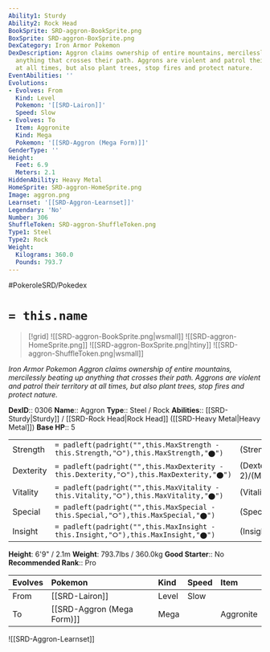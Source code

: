 ```yaml
---
Ability1: Sturdy
Ability2: Rock Head
BookSprite: SRD-aggron-BookSprite.png
BoxSprite: SRD-aggron-BoxSprite.png
DexCategory: Iron Armor Pokemon
DexDescription: Aggron claims ownership of entire mountains, mercilessly beating up
  anything that crosses their path. Aggrons are violent and patrol their territory
  at all times, but also plant trees, stop fires and protect nature.
EventAbilities: ''
Evolutions:
- Evolves: From
  Kind: Level
  Pokemon: '[[SRD-Lairon]]'
  Speed: Slow
- Evolves: To
  Item: Aggronite
  Kind: Mega
  Pokemon: '[[SRD-Aggron (Mega Form)]]'
GenderType: ''
Height:
  Feet: 6.9
  Meters: 2.1
HiddenAbility: Heavy Metal
HomeSprite: SRD-aggron-HomeSprite.png
Image: aggron.png
Learnset: '[[SRD-Aggron-Learnset]]'
Legendary: 'No'
Number: 306
ShuffleToken: SRD-aggron-ShuffleToken.png
Type1: Steel
Type2: Rock
Weight:
  Kilograms: 360.0
  Pounds: 793.7
---
```


#PokeroleSRD/Pokedex

# `= this.name`

> [!grid]
> ![[SRD-aggron-BookSprite.png|wsmall]]
> ![[SRD-aggron-HomeSprite.png]]
> ![[SRD-aggron-BoxSprite.png|htiny]]
> ![[SRD-aggron-ShuffleToken.png|wsmall]]


*Iron Armor Pokemon*
*Aggron claims ownership of entire mountains, mercilessly beating up anything that crosses their path. Aggrons are violent and patrol their territory at all times, but also plant trees, stop fires and protect nature.*

**DexID**:: 0306
**Name**:: Aggron
**Type**:: Steel / Rock
**Abilities**:: [[SRD-Sturdy|Sturdy]] / [[SRD-Rock Head|Rock Head]] ([[SRD-Heavy Metal|Heavy Metal]])
**Base HP**:: 5

|           |                                                                                        |                                          |
| --------- | -------------------------------------------------------------------------------------- | ---------------------------------------- |
| Strength  | `= padleft(padright("",this.MaxStrength - this.Strength,"⭘"),this.MaxStrength,"⬤")`    | (Strength::3)/(MaxStrength::6)   |
| Dexterity | `= padleft(padright("",this.MaxDexterity - this.Dexterity,"⭘"),this.MaxDexterity,"⬤")` | (Dexterity:: 2)/(MaxDexterity::4) |
| Vitality  | `= padleft(padright("",this.MaxVitality - this.Vitality,"⭘"),this.MaxVitality,"⬤")`    | (Vitality::4)/(MaxVitality::9)   |
| Special   | `= padleft(padright("",this.MaxSpecial - this.Special,"⭘"),this.MaxSpecial,"⬤")`       | (Special::2)/(MaxSpecial::4)     |
| Insight   | `= padleft(padright("",this.MaxInsight - this.Insight,"⭘"),this.MaxInsight,"⬤")`       | (Insight::2)/(MaxInsight::4)     |

**Height**: 6'9" / 2.1m
**Weight**: 793.7lbs / 360.0kg
**Good Starter**:: No
**Recommended Rank**:: Pro

| Evolves   | Pokemon                    | Kind   | Speed   | Item      |
|:----------|:---------------------------|:-------|:--------|:----------|
| From      | [[SRD-Lairon]]             | Level  | Slow    |           |
| To        | [[SRD-Aggron (Mega Form)]] | Mega   |         | Aggronite |

![[SRD-Aggron-Learnset]]